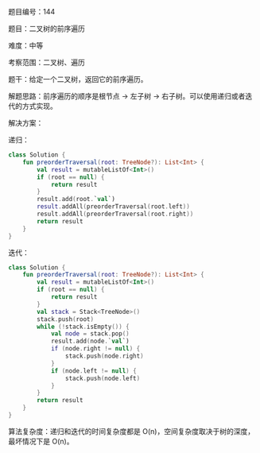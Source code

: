 题目编号：144

题目：二叉树的前序遍历

难度：中等

考察范围：二叉树、遍历

题干：给定一个二叉树，返回它的前序遍历。

解题思路：前序遍历的顺序是根节点 -> 左子树 -> 右子树。可以使用递归或者迭代的方式实现。

解决方案：

递归：

```kotlin
class Solution {
    fun preorderTraversal(root: TreeNode?): List<Int> {
        val result = mutableListOf<Int>()
        if (root == null) {
            return result
        }
        result.add(root.`val`)
        result.addAll(preorderTraversal(root.left))
        result.addAll(preorderTraversal(root.right))
        return result
    }
}
```

迭代：

```kotlin
class Solution {
    fun preorderTraversal(root: TreeNode?): List<Int> {
        val result = mutableListOf<Int>()
        if (root == null) {
            return result
        }
        val stack = Stack<TreeNode>()
        stack.push(root)
        while (!stack.isEmpty()) {
            val node = stack.pop()
            result.add(node.`val`)
            if (node.right != null) {
                stack.push(node.right)
            }
            if (node.left != null) {
                stack.push(node.left)
            }
        }
        return result
    }
}
```

算法复杂度：递归和迭代的时间复杂度都是 O(n)，空间复杂度取决于树的深度，最坏情况下是 O(n)。